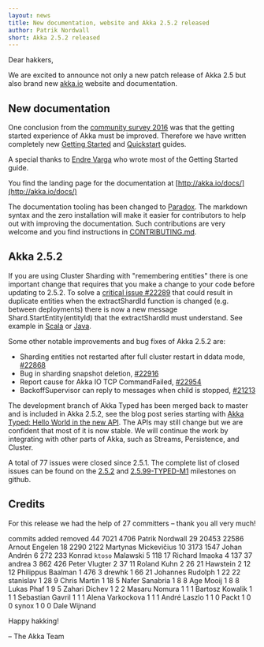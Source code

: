 ```yaml
---
layout: news
title: New documentation, website and Akka 2.5.2 released
author: Patrik Nordwall
short: Akka 2.5.2 released
---
```


Dear hakkers,

We are excited to announce not only a new patch release of Akka 2.5 but also brand new [akka.io](http://akka.io/) website and documentation.

## New documentation

One conclusion from the [community survey 2016](http://akka.io/blog/news/2017/01/17/community-survey-2016-summary.html) was that the getting started experience of Akka must be improved. Therefore we have written completely new [Getting Started](http://doc.akka.io/docs/akka/current/scala/guide/introduction.html) and [Quickstart](http://akka.io/try-akka/) guides. 

A special thanks to [Endre Varga](https://github.com/drewhk) who wrote most of the Getting Started guide.

You find the landing page for the documentation at [http://akka.io/docs/](http://akka.io/docs/) 

The documentation tooling has been changed to [Paradox](https://github.com/lightbend/paradox). The markdown syntax and the zero installation will make it easier for contributors to help out with improving the documentation. Such contributions are very welcome and you find instructions in [CONTRIBUTING.md](https://github.com/akka/akka/blob/master/CONTRIBUTING.md#documentation).

## Akka 2.5.2

If you are using Cluster Sharding with "remembering entities" there is one important change that requires that you make a change to your code before updating to 2.5.2. To solve a [critical issue #22289](https://github.com/akka/akka/issues/22289) that could result in duplicate entities when the extractShardId function is changed (e.g. between deployments) there is now a new message Shard.StartEntity(entityId) that the extractShardId must understand. See example in [Scala](http://doc.akka.io/docs/akka/current/scala/cluster-sharding.html#remembering-entities) or [Java](http://doc.akka.io/docs/akka/current/java/cluster-sharding.html#remembering-entities).

Some other notable improvements and bug fixes of Akka 2.5.2 are:

* Sharding entities not restarted after full cluster restart in ddata mode, [#22868](https://github.com/akka/akka/issues/22868)
* Bug in sharding snapshot deletion, [#22916](https://github.com/akka/akka/issues/22916)
* Report cause for Akka IO TCP CommandFailed, [#22954](https://github.com/akka/akka/pull/22954)
* BackoffSupervisor can reply to messages when child is stopped, [#21213](https://github.com/akka/akka/issues/21213)

The development branch of Akka Typed has been merged back to master and is included in Akka 2.5.2, see the blog post series starting with [Akka Typed: Hello World in the new API](http://akka.io/blog/2017/05/05/typed-intro.html). The APIs may still change but we are confident that most of it is now stable. We will continue the work by integrating with other parts of Akka, such as Streams, Persistence, and Cluster.

A total of 77 issues were closed since 2.5.1. The complete list of closed issues can be found on the [2.5.2](https://github.com/akka/akka/milestone/111?closed=1) and [2.5.99-TYPED-M1](https://github.com/akka/akka/milestone/114?closed=1) milestones on github.

## Credits

For this release we had the help of 27 committers – thank you all very much!

commits  added  removed
     44   7021     4706 Patrik Nordwall
     29  20453    22586 Arnout Engelen
     18   2290     2122 Martynas Mickevičius
     10   3173     1547 Johan Andrén
      6    272      233 Konrad `ktoso` Malawski
      5    118       17 Richard Imaoka
      4    137       37 andrea
      3    862      426 Peter Vlugter
      2     37       11 Roland Kuhn
      2     26       21 Hawstein
      2     12       12 Philippus Baalman
      1    476        3 drewhk
      1     66       21 Johannes Rudolph
      1     22       22 stanislav
      1     28        9 Chris Martin
      1     18        5 Nafer Sanabria
      1      8        8 Age Mooij
      1      8        8 Lukas Phaf
      1      9        5 Zahari Dichev
      1      2        2 Masaru Nomura
      1      1        1 Bartosz Kowalik
      1      1        1 Sebastian Gavril
      1      1        1 Alena Varkockova
      1      1        1 André Laszlo
      1      1        0 Packt
      1      0        0 synox
      1      0        0 Dale Wijnand

Happy hakking!

– The Akka Team

